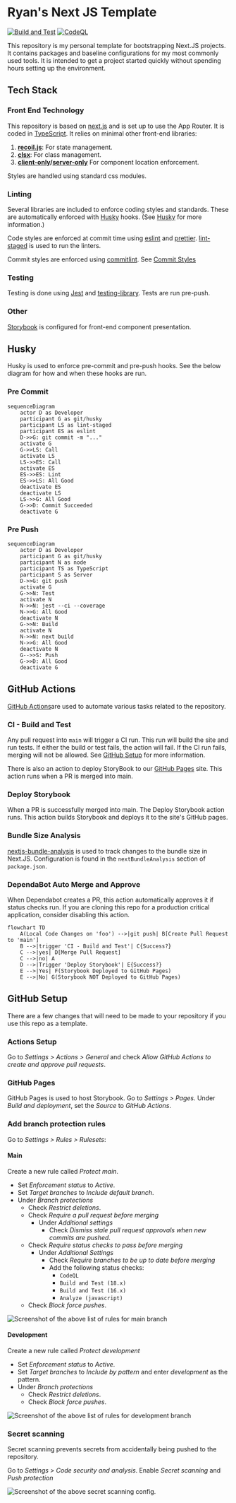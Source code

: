 # Ryan's Next JS Template

[![Build and Test](https://github.com/rblackman/NextTemplate/actions/workflows/ci-build-test.yml/badge.svg)](https://github.com/rblackman/NextTemplate/actions/workflows/ci-build-test.yml)
[![CodeQL](https://github.com/rblackman/NextTemplate/actions/workflows/github-code-scanning/codeql/badge.svg)](https://github.com/rblackman/NextTemplate/actions/workflows/github-code-scanning/codeql)

This repository is my personal template for bootstrapping Next.JS projects.
It contains packages and baseline configurations for my most commonly used tools.
It is intended to get a project started quickly without spending hours setting up the environment.

## Tech Stack

### Front End Technology

This repository is based on [next.js][next] and is set up to use the App Router.
It is coded in [TypeScript][typescript].
It relies on minimal other front-end libraries:

1. **[recoil.js][recoil]**: For state management.
2. **[clsx][clsx]**: For class management.
3. **[client-only][client-only]/[server-only][server-only]** For component location enforcement.

Styles are handled using standard css modules.

### Linting

Several libraries are included to enforce coding styles and standards.
These are automatically enforced with [Husky][husky] hooks. (See [Husky](#husky) for more information.)

Code styles are enforced at commit time using [eslint][eslint] and [prettier][prettier]. [lint-staged][lint-staged] is used to run the linters.

Commit styles are enforced using [commitlint][commitlint]. See [Commit Styles](#commit-styles)

### Testing

Testing is done using [Jest][jest] and [testing-library]. Tests are run pre-push.

### Other

[Storybook][storybook] is configured for front-end component presentation.

## Husky

Husky is used to enforce pre-commit and pre-push hooks. See the below diagram for how and when these hooks are run.

### Pre Commit

```mermaid
sequenceDiagram
    actor D as Developer
    participant G as git/husky
    participant LS as lint-staged
    participant ES as eslint
    D->>G: git commit -m "..."
    activate G
    G->>LS: Call
    activate LS
    LS->>ES: Call
    activate ES
    ES->>ES: Lint
    ES->>LS: All Good
    deactivate ES
    deactivate LS
    LS->>G: All Good
    G->>D: Commit Succeeded
    deactivate G
```

### Pre Push

```mermaid
sequenceDiagram
    actor D as Developer
    participant G as git/husky
    participant N as node
    participant TS as TypeScript
    participant S as Server
    D->>G: git push
    activate G
    G->>N: Test
    activate N
    N->>N: jest --ci --coverage
    N->>G: All Good
    deactivate N
    G->>N: Build
    activate N
    N->>N: next build
    N->>G: All Good
    deactivate N
    G-->>S: Push
    G->>D: All Good
    deactivate G
```

## GitHub Actions

[GitHub Actions][actions]are used to automate various tasks related to the repository.

### CI - Build and Test

Any pull request into `main` will trigger a CI run.
This run will build the site and run tests.
If either the build or test fails, the action will fail.
If the CI run fails, merging will not be allowed.
See [GitHub Setup](#github-setup) for more information.

There is also an action to deploy StoryBook to our [GitHub Pages][pages] site.
This action runs when a PR is merged into main.

### Deploy Storybook

When a PR is successfully merged into main. The Deploy Storybook action runs.
This action builds Storybook and deploys it to the site's GitHub pages.

### Bundle Size Analysis

[nextjs-bundle-analysis][bundle] is used to track changes to the bundle size in Next.JS.
Configuration is found in the `nextBundleAnalysis` section of `package.json`.

### DependaBot Auto Merge and Approve

When Dependabot creates a PR, this action automatically approves it if status checks run.
If you are cloning this repo for a production critical application, consider disabling this action.

```mermaid
flowchart TD
    A(Local Code Changes on 'foo') -->|git push| B[Create Pull Request to 'main']
    B -->|trigger 'CI - Build and Test'| C{Success?}
    C -->|yes| D[Merge Pull Request]
    C -->|no| A
    D -->|Trigger 'Deploy Storybook'| E{Success?}
    E -->|Yes| F(Storybook Deployed to GitHub Pages)
    E -->|No| G(Storybook NOT Deployed to GitHub Pages)
```

## GitHub Setup

There are a few changes that will need to be made to your repository if you use this repo as a template.

### Actions Setup

Go to _Settings > Actions > General_ and check _Allow GitHub Actions to create and approve pull requests_.

### GitHub Pages

GitHub Pages is used to host Storybook. Go to _Settings > Pages_. Under _Build and deployment_, set the _Source_ to _GitHub Actions_.

### Add branch protection rules

Go to _Settings > Rules > Rulesets_:

#### Main

Create a new rule called _Protect main_.

- Set _Enforcement status_ to _Active_.
- Set _Target branches_ to _Include default branch_.
- Under _Branch protections_
  - Check _Restrict deletions_.
  - Check _Require a pull request before merging_
    - Under _Additional settings_
      - Check _Dismiss stale pull request approvals when new commits are pushed_.
  - Check _Require status checks to pass before merging_
    - Under _Additional Settings_
      - Check _Require branches to be up to date before merging_
      - Add the following status checks:
        - `CodeQL`
        - `Build and Test (18.x)`
        - `Build and Test (16.x)`
        - `Analyze (javascript)`
  - Check _Block force pushes_.

![Screenshot of the above list of rules for main branch](docs/main-rules.png)

#### Development

Create a new rule called _Protect development_

- Set _Enforcement status_ to _Active_.
- Set _Target branches_ to _Include by pattern_ and enter _development_ as the pattern.
- Under _Branch protections_
  - Check _Restrict deletions_.
  - Check _Block force pushes_.

![Screenshot of the above list of rules for development branch](docs/dev-rules.png)

### Secret scanning

Secret scanning prevents secrets from accidentally being pushed to the repository.

Go to _Settings > Code security and analysis_. Enable _Secret scanning_ and _Push protection_

![Screenshot of the above secret scanning config.](docs/secret-scanning.png)

[actions]: [https://github.com/features/actions]
[bundle]: [https://github.com/hashicorp/nextjs-bundle-analysis]
[commitlint]: [https://commitlint.js.org/#/]
[client-only]: [https://www.npmjs.com/package/client-only]
[clsx]: [https://www.npmjs.com/package/clsx]
[eslint]: [https://eslint.org/]
[husky]: [https://www.npmjs.com/package/husky]
[jest]: [https://jestjs.io/]
[lint-staged]: [https://github.com/okonet/lint-staged/]
[next]: [https://nextjs.org/docs]
[pages]: [https://pages.github.com/]
[prettier]: [https://prettier.io/]
[recoil]: [https://recoiljs.org/]
[server-only]: [https://www.npmjs.com/package/server-only]
[storybook]: [https://storybook.js.org/]
[testing-library]: [https://testing-library.com/]
[typescript]: [https://www.typescriptlang.org/]
